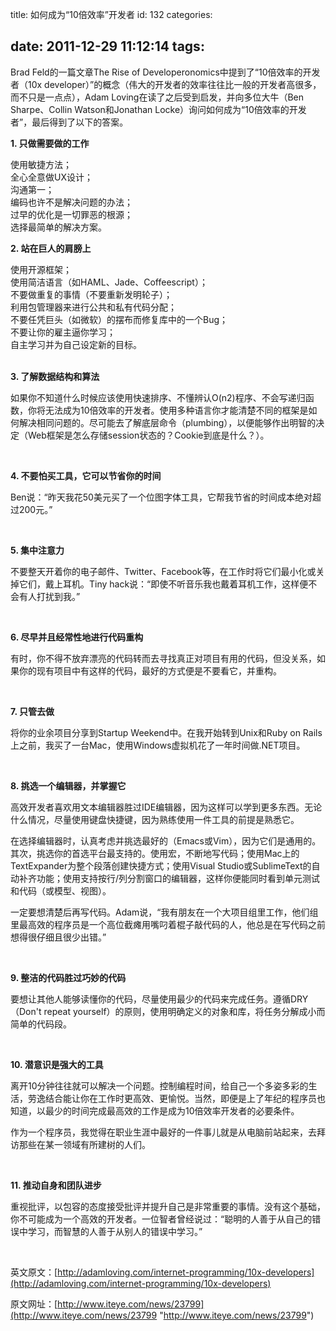 title: 如何成为“10倍效率”开发者
id: 132
categories:

date: 2011-12-29 11:12:14
tags:
---

Brad Feld的一篇文章The Rise of Developeronomics中提到了“10倍效率的开发者（10x developer）”的概念（伟大的开发者的效率往往比一般的开发者高很多，而不只是一点点），Adam Loving在读了之后受到启发，并向多位大牛（Ben Sharpe、Collin Watson和Jonathan Locke）询问如何成为“10倍效率的开发者”，最后得到了以下的答案。 

**1\. 只做需要做的工作**

使用敏捷方法； 
</br>全心全意做UX设计； 
</br>沟通第一； 
</br>编码也许不是解决问题的办法； 
</br>过早的优化是一切罪恶的根源； 
</br>选择最简单的解决方案。 
</br>

**2\. 站在巨人的肩膀上**

使用开源框架； 
</br>使用简洁语言（如HAML、Jade、Coffeescript）； 
</br>不要做重复的事情（不要重新发明轮子）； 
</br>利用包管理器来进行公共和私有代码分配； 
</br>不要任凭巨头（如微软）的摆布而修复库中的一个Bug； 
</br>不要让你的雇主逼你学习； 
</br>自主学习并为自己设定新的目标。

</br>**3\. 了解数据结构和算法**

如果你不知道什么时候应该使用快速排序、不懂辨认O(n2)程序、不会写递归函数，你将无法成为10倍效率的开发者。使用多种语言你才能清楚不同的框架是如何解决相同问题的。尽可能去了解底层命令（plumbing），以便能够作出明智的决定（Web框架是怎么存储session状态的？Cookie到底是什么？）。

&nbsp;

**4\. 不要怕买工具，它可以节省你的时间**

Ben说：“昨天我花50美元买了一个位图字体工具，它帮我节省的时间成本绝对超过200元。” 

&nbsp;

**5\. 集中注意力**

不要整天开着你的电子邮件、Twitter、Facebook等，在工作时将它们最小化或关掉它们，戴上耳机。Tiny hack说：“即使不听音乐我也戴着耳机工作，这样便不会有人打扰到我。” 

&nbsp;

**6\. 尽早并且经常性地进行代码重构**

有时，你不得不放弃漂亮的代码转而去寻找真正对项目有用的代码，但没关系，如果你的现有项目中有这样的代码，最好的方式便是不要看它，并重构。 

&nbsp;

**7\. 只管去做**

将你的业余项目分享到Startup Weekend中。在我开始转到Unix和Ruby on Rails上之前，我买了一台Mac，使用Windows虚拟机花了一年时间做.NET项目。 

&nbsp;

**8\. 挑选一个编辑器，并掌握它**

高效开发者喜欢用文本编辑器胜过IDE编辑器，因为这样可以学到更多东西。无论什么情况，尽量使用键盘快捷键，因为熟练使用一件工具的前提是熟悉它。 

在选择编辑器时，认真考虑并挑选最好的（Emacs或Vim），因为它们是通用的。其次，挑选你的首选平台最支持的。使用宏，不断地写代码；使用Mac上的TextExpander为整个段落创建快捷方式；使用Visual Studio或SublimeText的自动补齐功能；使用支持按行/列分割窗口的编辑器，这样你便能同时看到单元测试和代码（或模型、视图）。 

一定要想清楚后再写代码。Adam说，“我有朋友在一个大项目组里工作，他们组里最高效的程序员是一个高位截瘫用嘴叼着棍子敲代码的人，他总是在写代码之前想得很仔细且很少出错。” 

&nbsp;

**9\. 整洁的代码胜过巧妙的代码**

要想让其他人能够读懂你的代码，尽量使用最少的代码来完成任务。遵循DRY（Don't repeat yourself）的原则，使用明确定义的对象和库，将任务分解成小而简单的代码段。 

&nbsp;

**10\. 潜意识是强大的工具**

离开10分钟往往就可以解决一个问题。控制编程时间，给自己一个多姿多彩的生活，劳逸结合能让你在工作时更高效、更愉悦。当然，即便是上了年纪的程序员也知道，以最少的时间完成最高效的工作是成为10倍效率开发者的必要条件。 

作为一个程序员，我觉得在职业生涯中最好的一件事儿就是从电脑前站起来，去拜访那些在某一领域有所建树的人们。 

&nbsp;

**11\. 推动自身和团队进步**

重视批评，以包容的态度接受批评并提升自己是非常重要的事情。没有这个基础，你不可能成为一个高效的开发者。一位智者曾经说过：“聪明的人善于从自己的错误中学习，而智慧的人善于从别人的错误中学习。” 

&nbsp;

英文原文：[http://adamloving.com/internet-programming/10x-developers](http://adamloving.com/internet-programming/10x-developers)

原文网址：[http://www.iteye.com/news/23799](http://www.iteye.com/news/23799 "http://www.iteye.com/news/23799")